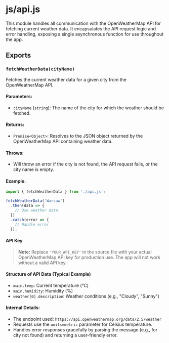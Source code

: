 # js/api.js

This module handles all communication with the OpenWeatherMap API for fetching current weather data. It encapsulates the API request logic and error handling, exposing a single asynchronous function for use throughout the app.

## Exports

### `fetchWeatherData(cityName)`

Fetches the current weather data for a given city from the OpenWeatherMap API.

#### Parameters:
- `cityName` (`string`): The name of the city for which the weather should be fetched.

#### Returns:
- `Promise<Object>`: Resolves to the JSON object returned by the OpenWeatherMap API containing weather data.

#### Throws:
- Will throw an error if the city is not found, the API request fails, or the city name is empty.

#### Example:
```js
import { fetchWeatherData } from './api.js';

fetchWeatherData('Warsaw')
  .then(data => {
    // Use weather data
  })
  .catch(error => {
    // Handle error
  });
```

#### API Key
> **Note:** Replace `'YOUR_API_KEY'` in the source file with your actual OpenWeatherMap API key for production use. The app will not work without a valid API key.

#### Structure of API Data (Typical Example)
- `main.temp`: Current temperature (°C)
- `main.humidity`: Humidity (%)
- `weather[0].description`: Weather conditions (e.g., "Cloudy", "Sunny")

#### Internal Details:
- The endpoint used: `https://api.openweathermap.org/data/2.5/weather`
- Requests use the `units=metric` parameter for Celsius temperature.
- Handles error responses gracefully by parsing the message (e.g., for city not found) and returning a user-friendly error.